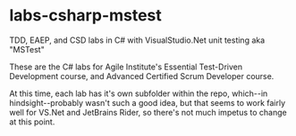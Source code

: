 # labs-csharp-mstest
TDD, EAEP, and CSD labs in C# with VisualStudio.Net unit testing aka "MSTest"

These are the C# labs for Agile Institute's Essential Test-Driven Development course, and Advanced Certified Scrum Developer course.

At this time, each lab has it's own subfolder within the repo, which--in hindsight--probably wasn't such a good idea, 
but that seems to work fairly well for VS.Net and JetBrains Rider, so there's not much impetus to change at this point.
